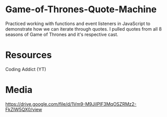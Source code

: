 # Game-of-Thrones-Quote-Machine

Practiced working with functions and event listeners in JavaScript to demonstrate how we can iterate through quotes. I pulled quotes from all 8 seasons of Game of Thrones and it's respective cast.


# Resources

Coding Addict (YT)

# Media 

https://drive.google.com/file/d/1Vm9-M9JiIPlF3MqOSZRMz2-FkZIW5QX0/view
